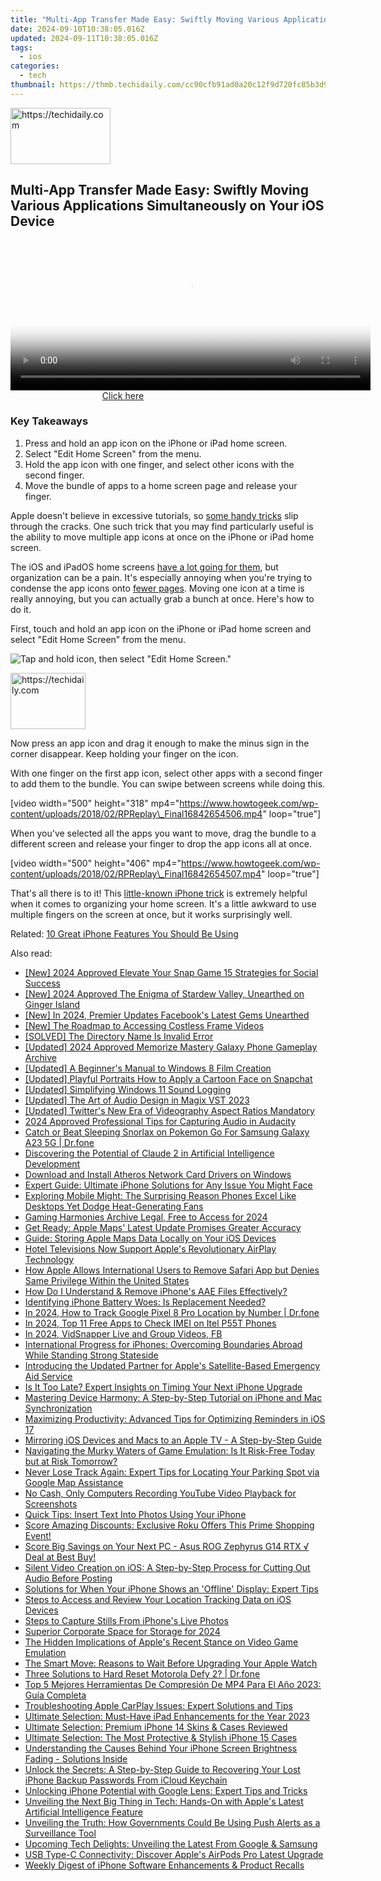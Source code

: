 ```yaml
---
title: "Multi-App Transfer Made Easy: Swiftly Moving Various Applications Simultaneously on Your iOS Device"
date: 2024-09-10T10:38:05.016Z
updated: 2024-09-11T10:38:05.016Z
tags:
  - ios
categories:
  - tech
thumbnail: https://thmb.techidaily.com/cc90cfb91ad0a20c12f9d720fc85b3d9e0382268e1d979284c574fcec450998c.jpg
---
```






<!-- affiliate ads begin -->
<a href="https://aligracehair.sjv.io/c/5597632/2135352/19272" target="_top" id="2135352">
  <img src="//a.impactradius-go.com/display-ad/19272-2135352" border="0" alt="https://techidaily.com" width="160" height="90"/>
</a>
<img height="0" width="0" src="https://aligracehair.sjv.io/i/5597632/2135352/19272" style="position:absolute;visibility:hidden;" border="0" />
<!-- affiliate ads end -->




## Multi-App Transfer Made Easy: Swiftly Moving Various Applications Simultaneously on Your iOS Device





<!-- affiliate ads begin -->
<span id="1983549">
					<video width="576" height="240" style="cursor:pointer"
           poster="//a.impactradius-go.com/display-clicktoplayimage/1983549.png"
           onclick="if(!this.playClicked){this.play();this.setAttribute('controls',true);this.playClicked=true;}">
	   <source src="//a.impactradius-go.com/display-ad/22993-1983549">
	   <img src="//a.impactradius-go.com/display-clicktoplayimage/1983549.png" style="border: none; height: 100%; width: 100%; object-fit: contain">
	</video>
	<div style="width:360px;text-align:center"><a href="javascript:window.open(decodeURIComponent('https%3A%2F%2Fhomestyler.sjv.io%2Fc%2F5597632%2F1983549%2F22993'), '_blank');void(0);">Click here</a></div>
</span>
<img height="0" width="0" src="https://imp.pxf.io/i/5597632/1983549/22993" style="position:absolute;visibility:hidden;" border="0" />
<!-- affiliate ads end -->




### Key Takeaways

1. Press and hold an app icon on the iPhone or iPad home screen.
2. Select "Edit Home Screen" from the menu.
3. Hold the app icon with one finger, and select other icons with the second finger.
4. Move the bundle of apps to a home screen page and release your finger.

 Apple doesn't believe in excessive tutorials, so [some handy tricks](https://desktop-recording.techidaily.com/updated-essential-shortcut-knowledge-for-flawless-mac-recordings-for-2024/) slip through the cracks. One such trick that you may find particularly useful is the ability to move multiple app icons at once on the iPhone or iPad home screen.

 The iOS and iPadOS home screens [have a lot going for them](https://youtube-blog.techidaily.com/hythmic-reckonings-top-disruptors-for-mobile-devices-for-2024/), but organization can be a pain. It's especially annoying when you're trying to condense the app icons onto [fewer pages](https://techidaily.com/the-way-to-convert-mts-for-motorola-edgeplus-2023-by-aiseesoft-video-converter-play-mts-on-android/). Moving one icon at a time is really annoying, but you can actually grab a bunch at once. Here's how to do it.

 First, touch and hold an app icon on the iPhone or iPad home screen and select "Edit Home Screen" from the menu.

![Tap and hold icon, then select "Edit Home Screen."](https://static1.howtogeekimages.com/wordpress/wp-content/uploads/2018/02/RPReplay_Final1684265450_exported_2783.jpg) 





<!-- affiliate ads begin -->
<a href="https://aligracehair.sjv.io/c/5597632/2135364/19272" target="_top" id="2135364">
  <img src="//a.impactradius-go.com/display-ad/19272-2135364" border="0" alt="https://techidaily.com" width="120" height="90"/>
</a>
<img height="0" width="0" src="https://aligracehair.sjv.io/i/5597632/2135364/19272" style="position:absolute;visibility:hidden;" border="0" />
<!-- affiliate ads end -->




 Now press an app icon and drag it enough to make the minus sign in the corner disappear. Keep holding your finger on the icon.

 With one finger on the first app icon, select other apps with a second finger to add them to the bundle. You can swipe between screens while doing this.

 \[video width="500" height="318" mp4="https://www.howtogeek.com/wp-content/uploads/2018/02/RPReplay\_Final16842654506.mp4" loop="true"\]

 When you've selected all the apps you want to move, drag the bundle to a different screen and release your finger to drop the app icons all at once.

 \[video width="500" height="406" mp4="https://www.howtogeek.com/wp-content/uploads/2018/02/RPReplay\_Final16842654507.mp4" loop="true"\]

 That's all there is to it! This [little-known iPhone trick](https://some-skills.techidaily.com/in-2024-unleash-creative-potential-with-a-comprehensive-guide-to-ps-background-removal/) is extremely helpful when it comes to organizing your home screen. It's a little awkward to use multiple fingers on the screen at once, but it works surprisingly well.

Related: [10 Great iPhone Features You Should Be Using](https://some-skills.techidaily.com/in-2024-unleash-creative-potential-with-a-comprehensive-guide-to-ps-background-removal/)

<ins class="adsbygoogle"
     style="display:block"
     data-ad-format="autorelaxed"
     data-ad-client="ca-pub-7571918770474297"
     data-ad-slot="1223367746"></ins>



<ins class="adsbygoogle"
     style="display:block"
     data-ad-client="ca-pub-7571918770474297"
     data-ad-slot="8358498916"
     data-ad-format="auto"
     data-full-width-responsive="true"></ins>





<span class="atpl-alsoreadstyle">Also read:</span>
<div><ul>
<li><a href="https://snapchat-videos.techidaily.com/new-2024-approved-elevate-your-snap-game-15-strategies-for-social-success/"><u>[New] 2024 Approved Elevate Your Snap Game 15 Strategies for Social Success</u></a></li>
<li><a href="https://video-capture.techidaily.com/new-2024-approved-the-enigma-of-stardew-valley-unearthed-on-ginger-island/"><u>[New] 2024 Approved The Enigma of Stardew Valley, Unearthed on Ginger Island</u></a></li>
<li><a href="https://facebook-videos.techidaily.com/new-in-2024-premier-updates-facebooks-latest-gems-unearthed/"><u>[New] In 2024, Premier Updates Facebook's Latest Gems Unearthed</u></a></li>
<li><a href="https://some-approaches.techidaily.com/new-the-roadmap-to-accessing-costless-frame-videos/"><u>[New] The Roadmap to Accessing Costless Frame Videos</u></a></li>
<li><a href="https://common-error.techidaily.com/solved-the-directory-name-is-invalid-error/"><u>[SOLVED] The Directory Name Is Invalid Error</u></a></li>
<li><a href="https://screen-sharing-recording.techidaily.com/updated-2024-approved-memorize-mastery-galaxy-phone-gameplay-archive/"><u>[Updated] 2024 Approved Memorize Mastery Galaxy Phone Gameplay Archive</u></a></li>
<li><a href="https://extra-hints.techidaily.com/updated-a-beginners-manual-to-windows-8-film-creation/"><u>[Updated] A Beginner's Manual to Windows 8 Film Creation</u></a></li>
<li><a href="https://extra-support.techidaily.com/updated-playful-portraits-how-to-apply-a-cartoon-face-on-snapchat/"><u>[Updated] Playful Portraits How to Apply a Cartoon Face on Snapchat</u></a></li>
<li><a href="https://extra-guidance.techidaily.com/updated-simplifying-windows-11-sound-logging/"><u>[Updated] Simplifying Windows 11 Sound Logging</u></a></li>
<li><a href="https://some-approaches.techidaily.com/updated-the-art-of-audio-design-in-magix-vst-2023/"><u>[Updated] The Art of Audio Design in Magix VST 2023</u></a></li>
<li><a href="https://twitter-videos.techidaily.com/updated-twitters-new-era-of-videography-aspect-ratios-mandatory/"><u>[Updated] Twitter's New Era of Videography Aspect Ratios Mandatory</u></a></li>
<li><a href="https://extra-guidance.techidaily.com/2024-approved-professional-tips-for-capturing-audio-in-audacity/"><u>2024 Approved Professional Tips for Capturing Audio in Audacity</u></a></li>
<li><a href="https://android-pokemon-go.techidaily.com/catch-or-beat-sleeping-snorlax-on-pokemon-go-for-samsung-galaxy-a23-5g-drfone-by-drfone-virtual-android/"><u>Catch or Beat Sleeping Snorlax on Pokemon Go For Samsung Galaxy A23 5G | Dr.fone</u></a></li>
<li><a href="https://tech-haven.techidaily.com/discovering-the-potential-of-claude-2-in-artificial-intelligence-development/"><u>Discovering the Potential of Claude 2 in Artificial Intelligence Development</u></a></li>
<li><a href="https://driver-download.techidaily.com/download-and-install-atheros-network-card-drivers-on-windows/"><u>Download and Install Atheros Network Card Drivers on Windows</u></a></li>
<li><a href="https://os-tips.techidaily.com/expert-guide-ultimate-iphone-solutions-for-any-issue-you-might-face/"><u>Expert Guide: Ultimate iPhone Solutions for Any Issue You Might Face</u></a></li>
<li><a href="https://os-tips.techidaily.com/exploring-mobile-might-the-surprising-reason-phones-excel-like-desktops-yet-dodge-heat-generating-fans/"><u>Exploring Mobile Might: The Surprising Reason Phones Excel Like Desktops Yet Dodge Heat-Generating Fans</u></a></li>
<li><a href="https://some-knowledge.techidaily.com/gaming-harmonies-archive-legal-free-to-access-for-2024/"><u>Gaming Harmonies Archive Legal, Free to Access for 2024</u></a></li>
<li><a href="https://os-tips.techidaily.com/get-ready-apple-maps-latest-update-promises-greater-accuracy/"><u>Get Ready: Apple Maps' Latest Update Promises Greater Accuracy</u></a></li>
<li><a href="https://os-tips.techidaily.com/guide-storing-apple-maps-data-locally-on-your-ios-devices/"><u>Guide: Storing Apple Maps Data Locally on Your iOS Devices</u></a></li>
<li><a href="https://os-tips.techidaily.com/hotel-televisions-now-support-apples-revolutionary-airplay-technology/"><u>Hotel Televisions Now Support Apple's Revolutionary AirPlay Technology</u></a></li>
<li><a href="https://os-tips.techidaily.com/how-apple-allows-international-users-to-remove-safari-app-but-denies-same-privilege-within-the-united-states/"><u>How Apple Allows International Users to Remove Safari App but Denies Same Privilege Within the United States</u></a></li>
<li><a href="https://os-tips.techidaily.com/how-do-i-understand-and-remove-iphones-aae-files-effectively/"><u>How Do I Understand & Remove iPhone's AAE Files Effectively?</u></a></li>
<li><a href="https://os-tips.techidaily.com/identifying-iphone-battery-woes-is-replacement-needed/"><u>Identifying iPhone Battery Woes: Is Replacement Needed?</u></a></li>
<li><a href="https://android-location-track.techidaily.com/in-2024-how-to-track-google-pixel-8-pro-location-by-number-drfone-by-drfone-virtual-android/"><u>In 2024, How to Track Google Pixel 8 Pro Location by Number | Dr.fone</u></a></li>
<li><a href="https://sim-unlock.techidaily.com/in-2024-top-11-free-apps-to-check-imei-on-itel-p55t-phones-by-drfone-android/"><u>In 2024, Top 11 Free Apps to Check IMEI on Itel P55T Phones</u></a></li>
<li><a href="https://facebook-clips.techidaily.com/in-2024-vidsnapper-live-and-group-videos-fb/"><u>In 2024, VidSnapper Live and Group Videos, FB</u></a></li>
<li><a href="https://os-tips.techidaily.com/international-progress-for-iphones-overcoming-boundaries-abroad-while-standing-strong-stateside/"><u>International Progress for iPhones: Overcoming Boundaries Abroad While Standing Strong Stateside</u></a></li>
<li><a href="https://os-tips.techidaily.com/introducing-the-updated-partner-for-apples-satellite-based-emergency-aid-service/"><u>Introducing the Updated Partner for Apple's Satellite-Based Emergency Aid Service</u></a></li>
<li><a href="https://os-tips.techidaily.com/is-it-too-late-expert-insights-on-timing-your-next-iphone-upgrade/"><u>Is It Too Late? Expert Insights on Timing Your Next iPhone Upgrade</u></a></li>
<li><a href="https://os-tips.techidaily.com/mastering-device-harmony-a-step-by-step-tutorial-on-iphone-and-mac-synchronization/"><u>Mastering Device Harmony: A Step-by-Step Tutorial on iPhone and Mac Synchronization</u></a></li>
<li><a href="https://os-tips.techidaily.com/maximizing-productivity-advanced-tips-for-optimizing-reminders-in-ios-17/"><u>Maximizing Productivity: Advanced Tips for Optimizing Reminders in iOS 17</u></a></li>
<li><a href="https://os-tips.techidaily.com/mirroring-ios-devices-and-macs-to-an-apple-tv-a-step-by-step-guide/"><u>Mirroring iOS Devices and Macs to an Apple TV - A Step-by-Step Guide</u></a></li>
<li><a href="https://os-tips.techidaily.com/navigating-the-murky-waters-of-game-emulation-is-it-risk-free-today-but-at-risk-tomorrow/"><u>Navigating the Murky Waters of Game Emulation: Is It Risk-Free Today but at Risk Tomorrow?</u></a></li>
<li><a href="https://os-tips.techidaily.com/never-lose-track-again-expert-tips-for-locating-your-parking-spot-via-google-map-assistance/"><u>Never Lose Track Again: Expert Tips for Locating Your Parking Spot via Google Map Assistance</u></a></li>
<li><a href="https://youtube-videos.techidaily.com/no-cash-only-computers-recording-youtube-video-playback-for-screenshots/"><u>No Cash, Only Computers Recording YouTube Video Playback for Screenshots</u></a></li>
<li><a href="https://os-tips.techidaily.com/quick-tips-insert-text-into-photos-using-your-iphone/"><u>Quick Tips: Insert Text Into Photos Using Your iPhone</u></a></li>
<li><a href="https://buynow-marvelous.techidaily.com/score-amazing-discounts-exclusive-roku-offers-this-prime-shopping-event/"><u>Score Amazing Discounts: Exclusive Roku Offers This Prime Shopping Event!</u></a></li>
<li><a href="https://hardware-reviews.techidaily.com/score-big-savings-on-your-next-pc-asus-rog-zephyrus-g14-rtx-deal-at-best-buy/"><u>Score Big Savings on Your Next PC - Asus ROG Zephyrus G14 RTX √ Deal at Best Buy!</u></a></li>
<li><a href="https://os-tips.techidaily.com/silent-video-creation-on-ios-a-step-by-step-process-for-cutting-out-audio-before-posting/"><u>Silent Video Creation on iOS: A Step-by-Step Process for Cutting Out Audio Before Posting</u></a></li>
<li><a href="https://os-tips.techidaily.com/solutions-for-when-your-iphone-shows-an-offline-display-expert-tips/"><u>Solutions for When Your iPhone Shows an 'Offline' Display: Expert Tips</u></a></li>
<li><a href="https://os-tips.techidaily.com/steps-to-access-and-review-your-location-tracking-data-on-ios-devices/"><u>Steps to Access and Review Your Location Tracking Data on iOS Devices</u></a></li>
<li><a href="https://os-tips.techidaily.com/steps-to-capture-stills-from-iphones-live-photos/"><u>Steps to Capture Stills From iPhone's Live Photos</u></a></li>
<li><a href="https://some-approaches.techidaily.com/superior-corporate-space-for-storage-for-2024/"><u>Superior Corporate Space for Storage for 2024</u></a></li>
<li><a href="https://os-tips.techidaily.com/the-hidden-implications-of-apples-recent-stance-on-video-game-emulation/"><u>The Hidden Implications of Apple's Recent Stance on Video Game Emulation</u></a></li>
<li><a href="https://os-tips.techidaily.com/the-smart-move-reasons-to-wait-before-upgrading-your-apple-watch/"><u>The Smart Move: Reasons to Wait Before Upgrading Your Apple Watch</u></a></li>
<li><a href="https://techidaily.com/three-solutions-to-hard-reset-motorola-defy-2-drfone-by-drfone-reset-android-reset-android/"><u>Three Solutions to Hard Reset Motorola Defy 2? | Dr.fone</u></a></li>
<li><a href="https://some-knowledge.techidaily.com/top-5-mejores-herramientas-de-compresion-de-mp4-para-el-ano-2023-guia-completa/"><u>Top 5 Mejores Herramientas De Compresión De MP4 Para El Año 2023: Guía Completa</u></a></li>
<li><a href="https://os-tips.techidaily.com/troubleshooting-apple-carplay-issues-expert-solutions-and-tips/"><u>Troubleshooting Apple CarPlay Issues: Expert Solutions and Tips</u></a></li>
<li><a href="https://os-tips.techidaily.com/ultimate-selection-must-have-ipad-enhancements-for-the-year-2023/"><u>Ultimate Selection: Must-Have iPad Enhancements for the Year 2023</u></a></li>
<li><a href="https://os-tips.techidaily.com/ultimate-selection-premium-iphone-14-skins-and-cases-reviewed/"><u>Ultimate Selection: Premium iPhone 14 Skins & Cases Reviewed</u></a></li>
<li><a href="https://os-tips.techidaily.com/ultimate-selection-the-most-protective-and-stylish-iphone-15-cases/"><u>Ultimate Selection: The Most Protective & Stylish iPhone 15 Cases</u></a></li>
<li><a href="https://os-tips.techidaily.com/understanding-the-causes-behind-your-iphone-screen-brightness-fading-solutions-inside/"><u>Understanding the Causes Behind Your iPhone Screen Brightness Fading - Solutions Inside</u></a></li>
<li><a href="https://os-tips.techidaily.com/unlock-the-secrets-a-step-by-step-guide-to-recovering-your-lost-iphone-backup-passwords-from-icloud-keychain/"><u>Unlock the Secrets: A Step-by-Step Guide to Recovering Your Lost iPhone Backup Passwords From iCloud Keychain</u></a></li>
<li><a href="https://os-tips.techidaily.com/unlocking-iphone-potential-with-google-lens-expert-tips-and-tricks/"><u>Unlocking iPhone Potential with Google Lens: Expert Tips and Tricks</u></a></li>
<li><a href="https://os-tips.techidaily.com/unveiling-the-next-big-thing-in-tech-hands-on-with-apples-latest-artificial-intelligence-feature/"><u>Unveiling the Next Big Thing in Tech: Hands-On with Apple's Latest Artificial Intelligence Feature</u></a></li>
<li><a href="https://os-tips.techidaily.com/unveiling-the-truth-how-governments-could-be-using-push-alerts-as-a-surveillance-tool/"><u>Unveiling the Truth: How Governments Could Be Using Push Alerts as a Surveillance Tool</u></a></li>
<li><a href="https://os-tips.techidaily.com/upcoming-tech-delights-unveiling-the-latest-from-google-and-samsung/"><u>Upcoming Tech Delights: Unveiling the Latest From Google & Samsung</u></a></li>
<li><a href="https://os-tips.techidaily.com/usb-type-c-connectivity-discover-apples-airpods-pro-latest-upgrade/"><u>USB Type-C Connectivity: Discover Apple's AirPods Pro Latest Upgrade</u></a></li>
<li><a href="https://os-tips.techidaily.com/weekly-digest-of-iphone-software-enhancements-and-product-recalls/"><u>Weekly Digest of iPhone Software Enhancements & Product Recalls</u></a></li>
</ul></div>




